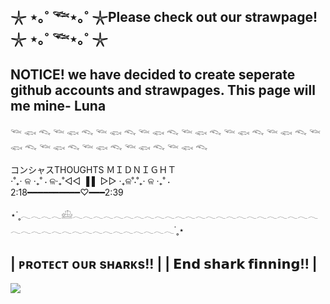 ## 𓇼 ⋆｡˚ 𓆝⋆｡˚ 𓇼Please check out our strawpage!𓇼 ⋆｡˚ 𓆝⋆｡˚ 𓇼                                                                           
## NOTICE! we have decided to create seperate github accounts and strawpages. This page will me mine- Luna
𓆝 𓆟 𓆞 𓆝 𓆟 𓆞 𓆝 𓆟 𓆞 𓆝 𓆟 𓆞 𓆝 𓆟 𓆞 𓆝 𓆟 𓆞 𓆝 𓆟 𓆞 𓆝 𓆟 𓆞 𓆝 𓆟 𓆞 𓆝 𓆟 𓆞 𓆝 𓆟 𓆞 𓆝 𓆟 𓆞


コンシャスTHOUGHTS ＭＩＤＮＩＧＨＴ                                                                                                             
⋅˚₊‧ ଳ ‧₊˚ ⋅ ଳ‧₊˚◁◁    ▐ ▌     ▷▷ ‧₊ଳ˚⋅˚₊‧ ଳ ‧₊˚ ⋅                                                                                                         
2:18━━━━━━━━━━♡━━━2:39


⋆˙˳𓂃𓂃𓂃𓂃𓊝𓂃𓂃𓂃𓂃𓂃𓂃𓂃𓂃𓂃𓂃𓂃𓂃𓂃𓂃𓂃𓂃𓂃𓂃𓂃𓂃𓂃𓂃𓂃𓂃𓂃𓂃𓂃𓂃𓂃𓂃𓂃𓂃𓂃𓂃𓂃𓂃𓂃𓂃𓂃𓂃˙˳⋆

|  ᴘʀᴏᴛᴇᴄᴛ ᴏᴜʀ sʜᴀʀᴋs!!  |
|   𝗘𝗻𝗱 𝘀𝗵𝗮𝗿𝗸 𝗳𝗶𝗻𝗻𝗶𝗻𝗴!!    |
----------------------------------------

<img src="http://estruyf-github.azurewebsites.net/api/VisitorHit?user=Avrillace&repo=Avrillace&countColorcountColor&countColor=%90c1ee"/>

<!--

**Avrillace/Avrillace** is a ✨ _special_ ✨ repository because its `README.md` (this file) appears on your GitHub profile.



- 🔭 I’m currently working on ...
- 🌱 I’m currently learning ...
- 👯 I’m looking to collaborate on ...
- 🤔 I’m looking for help with ...
- 💬 Ask me about ...
- 📫 How to reach me: ...
- 😄 Pronouns: ...
- ⚡ Fun fact: ...
-->
